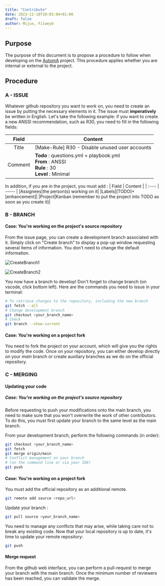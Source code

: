```yaml
---
title: "Contribute"
date: 2023-11-10T10:03:04+01:00
draft: false
author: Mijux, Filweyd
---
```


## Purpose

The purpose of this document is to propose a procedure to follow when developing on the [AutomA](https://github.com/Autom-A) project. This procedure applies whether you are internal or external to the project.

## Procedure

### A - ISSUE

Whatever github repository you want to work on, you need to create an issue by putting the necessary elements in it. The issue must **imperatively** be written in English.
Let's take the following example: if you want to create a new ANSSI recommendation, such as R30, you need to fill in the following fields:

| Field | Content |
| :---: | ----- |
|Title |[Make-Rule] R30 - Disable unused user accounts|
|Comment|**Todo** : questions.yml + playbook.yml <br> **From** : ANSSI <br> **Rule** : 30 <br> **Level** : Minimal|

In addition, if you are in the project, you must add :
| Field | Content |
| :---: | ----- |
|Assignees|the person(s) working on it|
|Labels|[TODO]+[enhancement]|
|Project|Kanban (remember to put the project into TODO as soon as you create it)|

### B - BRANCH

#### Case: You're working on the project's source repository

From the issue page, you can create a development branch associated with it. Simply click on "Create branch" to display a pop-up window requesting several items of information. You don't need to change the default information.

![CreateBranch1](/images/contribute/img1.png)

![CreateBranch2](/images/contribute/img2.png)

You now have a branch to develop! Don't forget to change branch (on vscode, click bottom left). Here are the commands you need to issue in your terminal:

```bash
# To retrieve changes to the repository, including the new branch
git fetch --all
# Change development branch
git checkout <your_branch_name>
# Check
git branch --show-current
```
#### Case: You're working on a project fork

You need to fork the project on your account, which will give you the rights to modify the code. Once on your repository, you can either develop directly on your *main* branch or create auxiliary branches as we do on the official repository.

### C - MERGING

#### Updating your code

##### Case: You're working on the project's source repository

Before requesting to push your modifications onto the main branch, you need to make sure that you won't overwrite the work of other contributors. To do this, you must first update your branch to the same level as the main branch.

From your development branch, perform the following commands (in order):
```bash
git checkout <your_branch_name>
git fetch
git merge origin/main
# Conflict management on your branch
# (on the command line or via your IDE)
git push
```

#### Case: You're working on a project fork

You must add the official repository as an additional remote.
```bash
git remote add source <repo_url>
```

Update your branch :

```bash
git pull source <your_branch_name>
```
You need to manage any conflicts that may arise, while taking care not to break any existing code. Now that your local repository is up to date, it's time to update your remote repository:

```bash
git push 
```

#### Merge request

From the github web interface, you can perform a pull-request to merge your branch with the main branch. Once the minimum number of reviewers has been reached, you can validate the merge.
